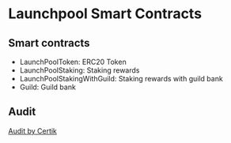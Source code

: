 # Launchpool Smart Contracts

## Smart contracts

* LaunchPoolToken: ERC20 Token
* LaunchPoolStaking: Staking rewards
* LaunchPoolStakingWithGuild: Staking rewards with guild bank
* Guild: Guild bank

## Audit

[Audit by Certik](https://certik.org/projects/launchpool)
